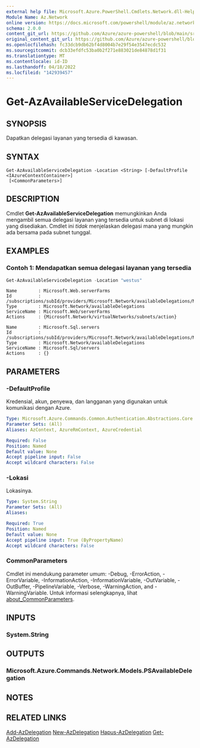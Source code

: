 ```yaml
---
external help file: Microsoft.Azure.PowerShell.Cmdlets.Network.dll-Help.xml
Module Name: Az.Network
online version: https://docs.microsoft.com/powershell/module/az.network/get-azavailableservicedelegation
schema: 2.0.0
content_git_url: https://github.com/Azure/azure-powershell/blob/main/src/Network/Network/help/Get-AzAvailableServiceDelegation.md
original_content_git_url: https://github.com/Azure/azure-powershell/blob/main/src/Network/Network/help/Get-AzAvailableServiceDelegation.md
ms.openlocfilehash: fc33dcb9db62bf4d8004b7e29f54e3547ecdc532
ms.sourcegitcommit: dcb33efdfc53ba0b2f271e883021de84878d1f31
ms.translationtype: MT
ms.contentlocale: id-ID
ms.lasthandoff: 04/18/2022
ms.locfileid: "142939457"
---
```

# Get-AzAvailableServiceDelegation

## SYNOPSIS
Dapatkan delegasi layanan yang tersedia di kawasan.

## SYNTAX

```
Get-AzAvailableServiceDelegation -Location <String> [-DefaultProfile <IAzureContextContainer>]
 [<CommonParameters>]
```

## DESCRIPTION
Cmdlet **Get-AzAvailableServiceDelegation** memungkinkan Anda mengambil semua delegasi layanan yang tersedia untuk subnet di lokasi yang disediakan. Cmdlet ini *tidak* menjelaskan delegasi mana yang mungkin ada bersama pada subnet tunggal.

## EXAMPLES

### Contoh 1: Mendapatkan semua delegasi layanan yang tersedia
```powershell
Get-AzAvailableServiceDelegation -Location "westus"
```

```output
Name        : Microsoft.Web.serverFarms
Id          : /subscriptions/subId/providers/Microsoft.Network/availableDelegations/Microsoft.Web.serverFarms
Type        : Microsoft.Network/availableDelegations
ServiceName : Microsoft.Web/serverFarms
Actions     : {Microsoft.Network/virtualNetworks/subnets/action}

Name        : Microsoft.Sql.servers
Id          : /subscriptions/subId/providers/Microsoft.Network/availableDelegations/Microsoft.Sql.servers
Type        : Microsoft.Network/availableDelegations
ServiceName : Microsoft.Sql/servers
Actions     : {}
```

## PARAMETERS

### -DefaultProfile
Kredensial, akun, penyewa, dan langganan yang digunakan untuk komunikasi dengan Azure.

```yaml
Type: Microsoft.Azure.Commands.Common.Authentication.Abstractions.Core.IAzureContextContainer
Parameter Sets: (All)
Aliases: AzContext, AzureRmContext, AzureCredential

Required: False
Position: Named
Default value: None
Accept pipeline input: False
Accept wildcard characters: False
```

### -Lokasi
Lokasinya.

```yaml
Type: System.String
Parameter Sets: (All)
Aliases:

Required: True
Position: Named
Default value: None
Accept pipeline input: True (ByPropertyName)
Accept wildcard characters: False
```

### CommonParameters
Cmdlet ini mendukung parameter umum: -Debug, -ErrorAction, -ErrorVariable, -InformationAction, -InformationVariable, -OutVariable, -OutBuffer, -PipelineVariable, -Verbose, -WarningAction, and -WarningVariable. Untuk informasi selengkapnya, lihat [about_CommonParameters](http://go.microsoft.com/fwlink/?LinkID=113216).

## INPUTS

### System.String

## OUTPUTS

### Microsoft.Azure.Commands.Network.Models.PSAvailableDelegation

## NOTES

## RELATED LINKS

[Add-AzDelegation](./Add-AzDelegation.md)
 [New-AzDelegation](./New-AzDelegation.md)
 [Hapus-AzDelegation](./Remove-AzDelegation.md)
 [Get-AzDelegation](./Get-AzDelegation.md)